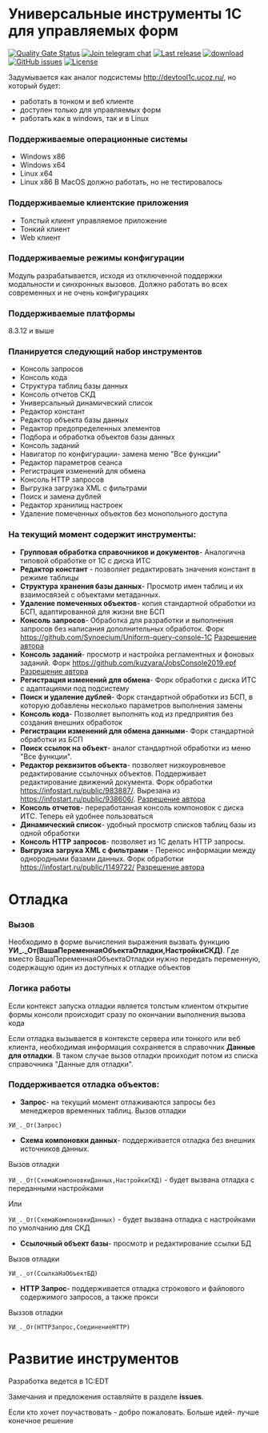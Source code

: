 # Универсальные инструменты 1С для управляемых форм

[![Quality Gate Status](https://sonar.openbsl.ru/api/project_badges/measure?project=tools_ui_1c&metric=alert_status)](https://sonar.openbsl.ru/dashboard?id=tools_ui_1c) 
[![Join telegram chat](https://img.shields.io/badge/chat-telegram-blue?style=flat&logo=telegram)](https://t.me/tools_ui_1c) 
[![Last release](https://img.shields.io/github/v/release/cpr1c/tools_ui_1c?include_prereleases&label=last%20release&style=badge)](https://github.com/cpr1c/tools_ui_1c/releases/latest)
[![download](https://img.shields.io/github/downloads/cpr1c/tools_ui_1c/total)](https://github.com/cpr1c/tools_ui_1c/releases/latest/download/UI.cfe)
[![GitHub issues](https://img.shields.io/github/issues-raw/cpr1c/tools_ui_1c?style=badge)](https://github.com/cpr1c/tools_ui_1c/issues)
[![License](https://img.shields.io/github/license/cpr1c/tools_ui_1c?style=badge)](https://github.com/cpr1c/tools_ui_1c/blob/master/LICENSE)


Задумывается как аналог подсистемы http://devtool1c.ucoz.ru/, но который будет:
- работать в тонком и веб клиенте
- доступен только для управляемых форм
- работать как в windows, так и в Linux

### Поддерживаемые операционные системы
* Windows x86
* Windows x64
* Linux x64
* Linux x86
В MacOS должно работать, но не тестировалось

 

### Поддерживаемые клиентские приложения
* Толстый клиент управляемое приложение
* Тонкий клиент
* Web клиент

### Поддерживаемые режимы конфигурации
Модуль разрабатывается, исходя из отключенной поддержки модальности и синхронных вызовов. Должно работать во всех современных и не очень конфигурациях

### Поддерживаемые платформы
8.3.12 и выше

### Планируется следующий набор инструментов

- Консоль запросов
- Консоль кода
- Структура таблиц базы данных
- Консоль отчетов СКД
- Универсальный динамический список
- Редактор констант
- Редактор объекта базы данных
- Редактор предопределенных элементов
- Подбора и обработка объектов базы данных
- Консоль заданий
- Навигатор по конфигурации- замена меню "Все функции"
- Редактор параметров сеанса
- Регистрация изменений для обмена 
- Консоль HTTP запросов
- Выгрузка загрузка XML с фильтрами
- Поиск и замена дублей
- Редактор хранилищ настроек
- Удаление помеченных объектов без монопольного доступа

### На текущий момент содержит инструменты:

- **Групповая обработка справочников и документов**- Аналогична типовой обработке от 1С с диска ИТС
- **Редактор констант** - позволяет редактировать значения констант в режиме таблицы
- **Структура хранения базы данных**- Просмотр имен таблиц и их взаимосвязей с объектами метаданных.
- **Удаление помеченных объектов**- копия стандартной обработки из БСП, адаптированной для жизни вне БСП
- **Консоль запросов**- Обработка для разработки и выполнения запросов без написания дополнительных обработок. Форк https://github.com/Synoecium/Uniform-query-console-1C [Разрешение автора](https://github.com/Synoecium/Uniform-query-console-1C/issues/1)
- **Консоль заданий**- просмотр и настройка регламентных и фоновых заданий. Форк https://github.com/kuzyara/JobsConsole2019.epf [Разрешение автора](https://github.com/kuzyara/JobsConsole2019.epf/issues/6)
- **Регистрация изменений для обмена**- Форк обработки с диска ИТС с адаптациями под подсистему
- **Поиск и удаление дублей**- Форк стандартной обработки из БСП, в которую добавлены несколько параметров выполнения замены
- **Консоль кода**- Позволяет выполнять код из предприятия без создания внешних обработок
- **Регистрации изменений для обмена данными**- Форк стандартной обработки из БСП
- **Поиск ссылок на объект**- аналог стандартной обработки из меню "Все функции". 
- **Редактор реквизитов объекта**- позволяет низкоуровневое редактирование ссылочных объектов. Поддерживает редактирование движений документа. Форк обработки https://infostart.ru/public/983887/. Вырезана из https://infostart.ru/public/938606/. [Разрешение автора](http://forum.infostart.ru/forum24/topic203301/message2375899/#message2375899)
- **Консоль отчетов**- переработанная консоль компоновок с диска ИТС. Теперь ей удобнее пользоваться
- **Динамический список**- удобный просмотр списков таблиц базы из одной обработки
- **Консоль HTTP запросов**-  позволяет из 1С делать HTTP запросы. 
- **Выгрузка загрука XML с фильтрами** - Перенос информации между однородными базами данных. Форк обработки https://infostart.ru/public/1149722/ [Разрешение автора](http://forum.infostart.ru/forum15/topic229143/message2372663/#message2372663)

# Отладка

### Вызов

Необходимо в форме вычисления выражения вызвать функцию **УИ_._От(ВашаПеременнаяОбъектаОтладки,НастройкиСКД)**. Где вместо ВашаПеременнаяОбъектаОтладки нужно передать переменную, содержащую один из доступных к отладке объектов

### Логика работы

Если контекст запуска отладки является толстым клиентом открытие формы консоли происходит сразу по окончании выполнения вызова кода

Если отладка вызывается в контексте сервера или тонкого или веб клиента, необходимая информация сохраняется в справочник **Данные для отладки**. В таком случае вызов отладки проиходит потом из списка справочника "Данные для отладки". 


### Поддерживается отладка объектов:

* **Запрос**- на текущий момент отлаживаются запросы без менеджеров временных таблиц. 
Вызов отладки 

`УИ_._От(Запрос)`

* **Схема компоновки данных**- поддерживается отладка без внешних источников данных. 

Вызов отладки

`УИ_._От(СхемаКомпоновкиДанных,НастройкиСКД)` - будет вызвана отладка с переданными настройками

Или

`УИ_._От(СхемаКомпоновкиДанных)` - будет вызвана отладка с настройками по умолчанию для СКД

* **Ссылочный объект базы**- просмотр и редактирование ссылки БД

Вызов отладки

`УИ_._от(СсылкаНаОбъектБД)`

* **HTTP Запрос**- поддерживается отладка строкового и файлового содержимого запросов, а также прокси

Выззов отладки

`УИ_._От(HTTPЗапрос,СоединениеHTTP)`

# Развитие инструментов

Разработка ведется в 1С:EDT

Замечания и предложения оставляйте в разделе **issues**. 

Если кто хочет поучаствовать - добро пожаловать. Больше идей- лучше конечное решение
